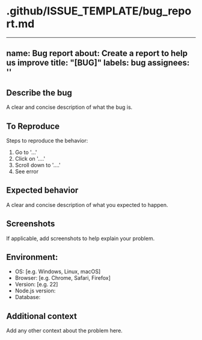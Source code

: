 # .github/ISSUE_TEMPLATE/bug_report.md
---
name: Bug report
about: Create a report to help us improve
title: "[BUG]"
labels: bug
assignees: ''
---

## Describe the bug
A clear and concise description of what the bug is.

## To Reproduce

Steps to reproduce the behavior:
1. Go to '...'
2. Click on '....'
3. Scroll down to '....'
4. See error

## Expected behavior
A clear and concise description of what you expected to happen.

## Screenshots
If applicable, add screenshots to help explain your problem.

## Environment:
 - OS: [e.g. Windows, Linux, macOS]
 - Browser: [e.g. Chrome, Safari, Firefox]
 - Version: [e.g. 22]
 - Node.js version:
 - Database:

## Additional context
Add any other context about the problem here.